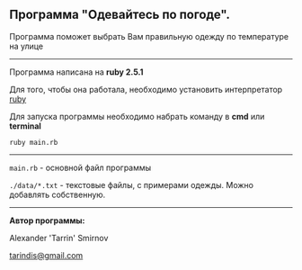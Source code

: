 ## Программа "Одевайтесь по погоде".

Программа поможет выбрать Вам правильную одежду по температуре на улице

----------------------------------------------------------------------------

Программа написана на __ruby 2.5.1__

Для того, чтобы она работала, необходимо установить интерпрeтатор 
[ruby](https://www.ruby-lang.org/en/news/2018/03/28/ruby-2-5-1-released)



Для запуска программы необходимо набрать команду в __cmd__ или __terminal__

`ruby main.rb`

----------------------------------------------------------------------------

`main.rb` - основной файл программы

`./data/*.txt` - текстовые файлы, с примерами одежды. Можно добавлять собственную.

----------------------------------------------------------------------------

__Автор программы:__

Alexander 'Tarrin' Smirnov

tarindis@gmail.com